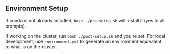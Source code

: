 ## Environment Setup

If conda is not already installed, `bash ./pre-setup.sh` will install it (yes to all prompts). 

If working on the cluster, run `bash ./post-setup.sh` and you're set. For local development, use `environment.yml` to generate an environment equivalent to what is on the cluster.